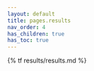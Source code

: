 ```yaml
---
layout: default
title: pages.results
nav_order: 4
has_children: true
has_toc: true
---
```


{% tf results/results.md %}
